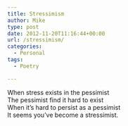 ```yaml
---
title: Stressimism
author: Mike
type: post
date: 2012-11-20T11:16:44+00:00
url: /stressimism/
categories:
  - Personal
tags:
  - Poetry

---
```

When stress exists in the pessimist  
The pessimist find it hard to exist  
When it&#8217;s hard to persist as a pessimist  
It seems you&#8217;ve become a stressimist.